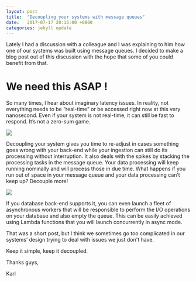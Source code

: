 ```yaml
---
layout: post
title:  "Decoupling your systems with message queues"
date:   2017-07-17 20:15:00 +0800
categories: jekyll update
---
```


Lately I had a discussion with a colleague and I was explaining to him how one of our systems was built using message queues. I decided to make a blog post out of this discussion with the hope that some of you could benefit from that.
 
# We need this ASAP !
So many times, I hear about imaginary latency issues. In reality, not everything needs to be “real-time” or be accessed right now at this very nanosecond. Even if your system is not real-time, it can still be fast to respond. It’s not a zero-sum game.

<img src="{{ site.github.url }}/assets/decoupled.png"/> 
 
Decoupling your system gives you time to re-adjust in cases something goes wrong with your back-end while your ingestion can still do its processing without interruption. It also deals with the spikes by stacking the processing tasks in the message queue. Your data processing will keep running nominally and will process those in due time.  What happens if you run out of space in your message queue and your data processing can’t keep up? Decouple more!
 
<img src="{{ site.github.url }}/assets/decoupled_more.png"/>

If you database back-end supports it, you can even launch a fleet of asynchronous workers that will be responsible to perform the I/O operations on your database and also empty the queue. This can be easily achieved using Lambda functions that you will launch concurrently in async mode.
 
That was a short post, but I think we sometimes go too complicated in our systems’ design trying to deal with issues we just don't have. 

Keep it simple, keep it decoupled.

Thanks guys,

Karl  

